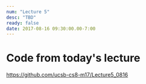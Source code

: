 ```yaml
---
num: "Lecture 5"
desc: "TBD"
ready: false
date: 2017-08-16 09:30:00.00-7:00
---
```


# Code from today's lecture

<https://github.com/ucsb-cs8-m17/Lecture5_0816>
